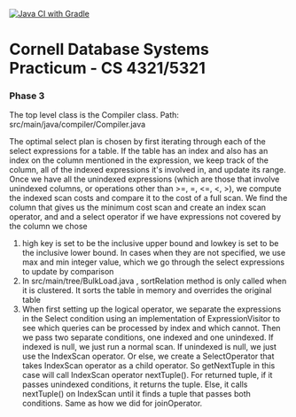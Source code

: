 [![Java CI with Gradle](https://github.com/CornellDB/db_practicum/actions/workflows/gradle.yml/badge.svg)](https://github.com/CornellDB/db_practicum/actions/workflows/gradle.yml)

# Cornell Database Systems Practicum - CS 4321/5321
### Phase 3

The top level class is the Compiler class.
Path: src/main/java/compiler/Compiler.java


The optimal select plan is chosen by first iterating through each of the select expressions for a table. If the table has an index and
also has an index on the column mentioned in the expression, we keep track of the column, all of the indexed expressions it's
involved in, and update its range. Once we have all the unindexed expressions (which are those that involve unindexed columns, or operations other than >=, =, <=, <, >), 
we compute the indexed scan costs and compare it to the cost of a full scan. We find the column that gives us the minimum cost scan and create an index scan operator, and
and a select operator if we have expressions not covered by the column we chose
1. high key is set to be the inclusive upper bound and lowkey is set to be the inclusive lower bound. In cases when they are not specified, we use max and min integer value, which we go through the select expressions to update by comparison
2. In src/main/tree/BulkLoad.java , sortRelation method is only called when it is clustered. It sorts the table in memory and overrides the original table
3. When first setting up the logical operator, we separate the expressions in the Select condition using an implementation of ExpressionVisitor to see which queries can be processed by index and which cannot. 
Then we pass two separate conditions, one indexed and one unindexed. If indexed is null, we just run a normal scan. If unindexed is null, we just use the IndexScan operator. Or else, we create a SelectOperator that takes  IndexScan operator as a child operator. 
So getNextTuple in this case will call IndexScan operator nextTuple(). For returned tuple, if it passes unindexed conditions, it returns the tuple. Else, it calls nextTuple() on IndexScan until it finds a tuple that passes both conditions. Same as how we did for joinOperator.
